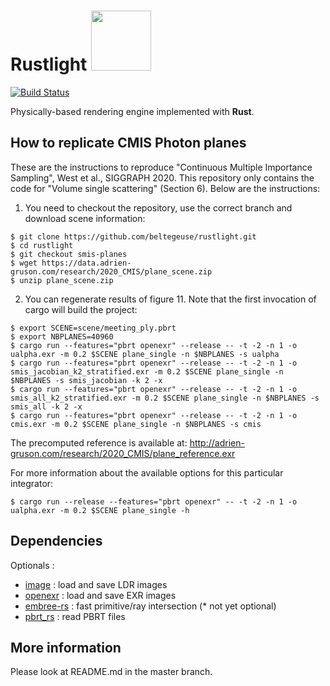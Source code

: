 <h1>
Rustlight <img src="http://beltegeuse.s3-website-ap-northeast-1.amazonaws.com/rustlight/logo.png" width="96"> 
</h1>

[![Build Status](https://travis-ci.org/beltegeuse/rustlight.svg?branch=smis-planes)](https://travis-ci.org/beltegeuse/rustlight)

Physically-based rendering engine implemented with **Rust**.

## How to replicate CMIS Photon planes

These are the instructions to reproduce "Continuous Multiple Importance Sampling", West et al., SIGGRAPH 2020. This repository only contains the code for "Volume single scattering" (Section 6). Below are the instructions:

1) You need to checkout the repository, use the correct branch and download scene information:
```shell
$ git clone https://github.com/beltegeuse/rustlight.git
$ cd rustlight
$ git checkout smis-planes
$ wget https://data.adrien-gruson.com/research/2020_CMIS/plane_scene.zip
$ unzip plane_scene.zip
```

2) You can regenerate results of figure 11. Note that the first invocation of cargo will build the project:
```shell
$ export SCENE=scene/meeting_ply.pbrt
$ export NBPLANES=40960
$ cargo run --features="pbrt openexr" --release -- -t -2 -n 1 -o ualpha.exr -m 0.2 $SCENE plane_single -n $NBPLANES -s ualpha
$ cargo run --features="pbrt openexr" --release -- -t -2 -n 1 -o smis_jacobian_k2_stratified.exr -m 0.2 $SCENE plane_single -n $NBPLANES -s smis_jacobian -k 2 -x
$ cargo run --features="pbrt openexr" --release -- -t -2 -n 1 -o smis_all_k2_stratified.exr -m 0.2 $SCENE plane_single -n $NBPLANES -s smis_all -k 2 -x
$ cargo run --features="pbrt openexr" --release -- -t -2 -n 1 -o cmis.exr -m 0.2 $SCENE plane_single -n $NBPLANES -s cmis
```
The precomputed reference is available at: http://adrien-gruson.com/research/2020_CMIS/plane_reference.exr

For more information about the available options for this particular integrator:
```shell
$ cargo run --release --features="pbrt openexr" -- -t -2 -n 1 -o ualpha.exr -m 0.2 $SCENE plane_single -h
```

## Dependencies

Optionals : 

- [image](https://github.com/image-rs/image) : load and save LDR images
- [openexr](https://github.com/cessen/openexr-rs) : load and save EXR images
- [embree-rs](https://github.com/Twinklebear/embree-rs) : fast primitive/ray intersection (* not yet optional)
- [pbrt_rs](https://github.com/beltegeuse/pbrt_rs) : read PBRT files 

## More information

Please look at README.md in the master branch.
